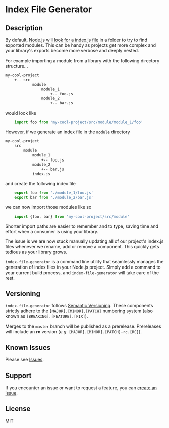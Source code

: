 # Index File Generator

## Description

By default, [Node.js will look for a index.js file](https://nodejs.org/api/modules.html#modules_folders_as_modules) in a folder to try to find exported modules. This can be handy as projects get more complex and your library's exports become more verbose and deeply nested.

For example importing a module from a library with the following directory structure...

```bash
my-cool-project
    +-- src
            module
                module_1
                    +-- foo.js
                module_2
                    +-- bar.js
```

would look like

```javascript
    import foo from 'my-cool-project/src/module/module_1/foo'
```

However, if we generate an index file in the `module` directory

```bash
my-cool-project
    src
        module
            module_1
                +-- foo.js
            module_2
                +-- bar.js
            index.js
```

and create the following index file

```javascript
    export foo from './module_1/foo.js'
    export bar from './module_2/bar.js'
```

we can now import those modules like so

```javascript
    import {foo, bar} from 'my-cool-project/src/module'
```

Shorter import paths are easier to remember and to type, saving time and effort when a consumer is using your library.

The issue is we are now stuck manually updating all of our project's index.js files whenever we rename, add or remove a component. This quickly gets tedious as your library grows.

`index-file-generator` is a command line utility that seamlessly manages the generation of index files in your Node.js project. Simply add a command to your current build process, and `index-file-generator` will take care of the rest.

## Versioning

`index-file-generator` follows [Semantic Versioning](https://semver.org/). These components strictly adhere to the `[MAJOR].[MINOR].[PATCH]` numbering system (also known as `[BREAKING].[FEATURE].[FIX]`).

Merges to the `master` branch will be published as a prerelease. Prereleases will include an **rc** version (_e.g._ `[MAJOR].[MINOR].[PATCH]-rc.[RC]`).

## Known Issues

Please see [Issues](https://github.com/mobot11/index-file-generator/issues).

## Support

If you encounter an issue or want to request a feature, you can [create an issue](https://github.com/mobot11/index-file-generator/issues/new).

## License

MIT